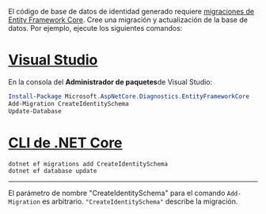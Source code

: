 El código de base de datos de identidad generado requiere [migraciones de Entity Framework Core](/ef/core/managing-schemas/migrations/). Cree una migración y actualización de la base de datos. Por ejemplo, ejecute los siguientes comandos:

# <a name="visual-studio"></a>[Visual Studio](#tab/visual-studio)

En la consola del **Administrador de paquetes**de Visual Studio:

```powershell
Install-Package Microsoft.AspNetCore.Diagnostics.EntityFrameworkCore
Add-Migration CreateIdentitySchema
Update-Database
```

# <a name="net-core-cli"></a>[CLI de .NET Core](#tab/netcore-cli)

```dotnetcli
dotnet ef migrations add CreateIdentitySchema
dotnet ef database update
```

---

El parámetro de nombre "CreateIdentitySchema" para el comando `Add-Migration` es arbitrario. `"CreateIdentitySchema"` describe la migración.
